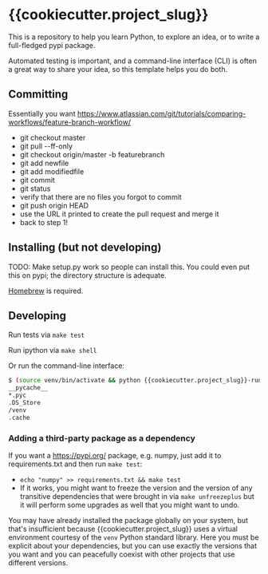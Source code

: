 # {{cookiecutter.project_slug}}

This is a repository to help you learn Python, to explore an idea, or to write a full-fledged pypi package.

Automated testing is important, and a command-line interface (CLI) is often a
great way to share your idea, so this template helps you do both.

## Committing

Essentially you want https://www.atlassian.com/git/tutorials/comparing-workflows/feature-branch-workflow/

- git checkout master
- git pull --ff-only
- git checkout origin/master -b featurebranch
- git add newfile
- git add modifiedfile
- git commit
- git status
- verify that there are no files you forgot to commit
- git push origin HEAD
- use the URL it printed to create the pull request and merge it
- back to step 1!


## Installing (but not developing)

TODO: Make setup.py work so people can install this. You could even put this on
pypi; the directory structure is adequate.

[Homebrew](https://brew.sh/) is required.


## Developing

Run tests via `make test`

Run ipython via `make shell`

Or run the command-line interface:

```sh
$ (source venv/bin/activate && python {{cookiecutter.project_slug}}-runner.py cat .gitignore)
__pycache__
*.pyc
.DS_Store
/venv
.cache
```


### Adding a third-party package as a dependency

If you want a https://pypi.org/ package, e.g. numpy, just add it to requirements.txt and then run `make test`:

- `echo "numpy" >> requirements.txt && make test`
- If it works, you might want to freeze the version and the version of any
  transitive dependencies that were brought in via `make unfreezeplus` but it
  will perform some upgrades as well that you might want to undo.

You may have already installed the package globally on your system, but that's
insufficient because {{cookiecutter.project_slug}} uses a virtual environment courtesy of the
`venv` Python standard library. Here you must be explicit about your
dependencies, but you can use exactly the versions that you want and you can
peacefully coexist with other projects that use different versions.
